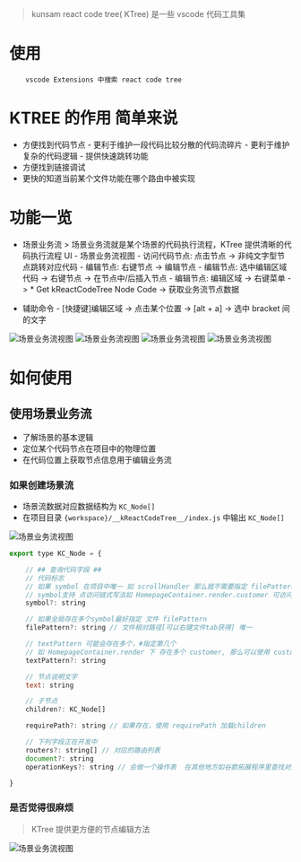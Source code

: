 > kunsam react code tree( KTree) 是一些 vscode 代码工具集

# 使用
```
	vscode Extensions 中搜索 react code tree
```

# KTREE 的作用 简单来说

- 方便找到代码节点 - 更利于维护一段代码比较分散的代码流碎片 - 更利于维护复杂的代码逻辑 - 提供快速跳转功能
- 方便找到链接调试
- 更快的知道当前某个文件功能在哪个路由中被实现

# 功能一览

- 场景业务流 > 场景业务流就是某个场景的代码执行流程，KTree 提供清晰的代码执行流程 UI - 场景业务流视图 - 访问代码节点: 点击节点 -> 非纯文字型节点跳转对应代码 - 编辑节点: 右键节点 -> 编辑节点 - 编辑节点: 选中编辑区域代码 -> 右键节点 -> 在节点中/后插入节点 - 编辑节点: 编辑区域 -> 右键菜单 -> \* Get kReactCodeTree Node Code -> 获取业务流节点数据

- 辅助命令 - [快捷键]编辑区域 -> 点击某个位置 -> [alt + a] -> 选中 bracket 间的文字

<p>
	<img src="http://q7345qrap.bkt.clouddn.com/example1.png" alt="场景业务流视图" />
	<img src="http://q7345qrap.bkt.clouddn.com/example2.png" alt="场景业务流视图" />
	<img src="http://q7345qrap.bkt.clouddn.com/example3.png" alt="场景业务流视图" />
	<img src="http://q7345qrap.bkt.clouddn.com/example4.png" alt="场景业务流视图" />
</p>

# 如何使用

## 使用场景业务流

- 了解场景的基本逻辑
- 定位某个代码节点在项目中的物理位置
- 在代码位置上获取节点信息用于编辑业务流

### 如果创建场景流

- 场景流数据对应数据结构为 `KC_Node[]`
- 在项目目录 `{workspace}/__kReactCodeTree__/index.js` 中输出 `KC_Node[]`

<img src="http://q7345qrap.bkt.clouddn.com/exampe5.png" alt="场景业务流视图" />

```js
export type KC_Node = {

	// ## 查询代码字段 ##
	// 代码标志
	// 如果 symbol 在项目中唯一 如 scrollHandler 那么就不需要指定 filePattern textPattern
	// symbol支持 点访问链式写法如 HomepageContainer.render.customer 可访问 render 中的 customer 字段
	symbol?: string

	// 如果全局存在多个symbol最好指定 文件 filePattern
	filePattern?: string // 文件相对路径[可以右键文件tab获得] 唯一

	// textPattern 可能会存在多个，#指定第几个
	// 如 HomepageContainer.render 下 存在多个 customer, 那么可以使用 customer#2
	textPattern?: string

	// 节点说明文字
	text: string

	// 子节点
	children?: KC_Node[]

	requirePath?: string // 如果存在，使用 requirePath 加载children

	// 下列字段正在开发中
	routers?: string[] // 对应的路由列表
	document?: string
	operationKeys?: string // 会做一个操作表  在其他地方如谷歌拓展程序里查找对应的操作流，根据操作流执行，定位到具体的UI页面/组件

}


```

### 是否觉得很麻烦

> KTree 提供更方便的节点编辑方法

<img src="http://q7345qrap.bkt.clouddn.com/example-gif1.gif" alt="场景业务流视图" />
